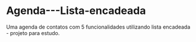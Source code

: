 # Agenda---Lista-encadeada
Uma agenda de contatos com 5 funcionalidades utilizando lista encadeada - projeto para estudo.

